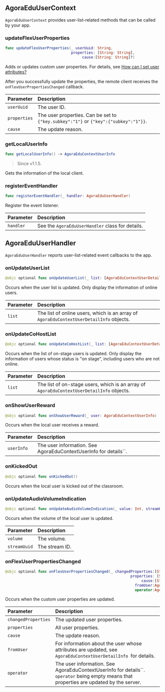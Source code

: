 ## AgoraEduUserContext

`AgoraEduUserContext` provides user-list-related methods that can be called by your app.

### updateFlexUserProperties

```swift
func updateFlexUserProperties(_ userUuid: String,
                              properties: [String: String],
                                   cause:[String: String]?)
```

Adds or updates custom user properties. For details, see [How can I set user attributes? ](/en/agora-class/faq/agora_class_custom_properties)

After you successfully update the properties, the remote client receives the `onFlexUserPropertiesChanged` callback.

| Parameter | Description |
| :----------- | :----------------------------------------------------------- |
| `userUuid` | The user ID. |
| `properties` | The user properties. Can be set to `{"key.subkey":"1"}` or `{"key":{"subkey":"1"}}`. |
| `cause` | The update reason. |

### getLocalUserInfo

```swift
func getLocalUserInfo() -> AgoraEduContextUserInfo
```

> Since v1.1.5.

Gets the information of the local client.

### registerEventHandler

```swift
func registerEventHandler(_ handler: AgoraEduUserHandler)
```

Register the event listener.

| Parameter | Description |
| :-------- | :------------------------------ |
| `handler` | See the `AgoraEduUserHandler` class for details. |

## AgoraEduUserHandler

`AgoraEduUserHandler` reports user-list-related event callbacks to the app.

### onUpdateUserList

```swift
@objc optional func onUpdateUserList(_ list: [AgoraEduContextUserDetailInfo])
```

Occurs when the user list is updated. Only display the information of online users.

| Parameter | Description |
| :----- | :----------------------------------------------------------- |
| `list` | The list of online users, which is an array of `AgoraEduContextUserDetailInfo` objects. |

### onUpdateCoHostList

```swift
@objc optional func onUpdateCoHostList(_ list: [AgoraEduContextUserDetailInfo])
```

Occurs when the list of on-stage users is updated. Only display the information of users whose status is "on stage", including users who are not online.

| Parameter | Description |
| :----- | :----------------------------------------------------------- |
| `list` | The list of on-stage users, which is an array of `AgoraEduContextUserDetailInfo` objects. |

### onShowUserReward

```swift
@objc optional func onShowUserReward(_ user: AgoraEduContextUserInfo)
```

Occurs when the local user receives a reward.

| Parameter | Description |
| :--------- | :----------------------------------------- |
| `userInfo` | The user information. See AgoraEduContextUserInfo for details``. |

### onKickedOut

```swift
@objc optional func onKickedOut()
```

Occurs when the local user is kicked out of the classroom.

### onUpdateAudioVolumeIndication

```swift
@objc optional func onUpdateAudioVolumeIndication(_ value: Int, streamUuid: String)
```

Occurs when the volume of the local user is updated.

| Parameter | Description |
| :----------- | :------ |
| `volume` | The volume. |
| `streamUuid` | The stream ID. |

### onFlexUserPropertiesChanged

```swift
@objc optional func onFlexUserPropertiesChanged(_ changedProperties:[String : Any],
                                                         properties: [String: Any],
                                                              cause:[String : Any]?,
                                                           fromUser:AgoraEduContextUserDetailInfo,
                                                           operator:AgoraEduContextUserInfo?)
```

Occurs when the custom user properties are updated.

| Parameter | Description |
| :------------------ | :----------------------------------------------------------- |
| `changedProperties` | The updated user properties. |
| `properties` | All user properties. |
| `cause` | The update reason. |
| `fromUser` | For information about the user whose attributes are updated, see `AgoraEduContextUserDetailInfo `for details. |
| `operator` | The user information. See AgoraEduContextUserInfo for details``. `operator` being empty means that properties are updated by the server. |
